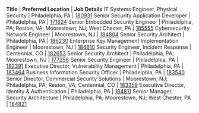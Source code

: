 **Title** | **Preferred Location** | **Job Details**
IT Systems Engineer, Physical Security | Philadelphia, PA | [180931](https://jobs.comcast.com/job-180931-it-systems-engineer-physical-security-in-philadelphia-pa-technology-network-engineering)
Senior Security Application Developer | Philadelphia, PA | [171824](https://jobs.comcast.com/job-171824-sr-security-application-developer-in-philadelphia-pa-technology-it)
Senior Embedded Security Engineer | Philadelphia, PA; Reston, VA; Moorestown, NJ; West Chester, PA | [185555](https://jobs.comcast.com/job-185555-sr-embedded-security-engineer-in-philadelphia-pa-telecommunications)
Cybersecurity Network Engineer | Moorestown, NJ | [184804](https://jobs.comcast.com/job-184804-cybersecurity-network-engineer-in-moorestown-nj-telecommunications)
Senior Security Architect | Philadelphia, PA | [186230](https://jobs.comcast.com/job-186230-senior-security-architect-in-philadelphia-pa-technology-it)
Enterprise Key Management Implementation Engineer | Moorestown, NJ | [184810](https://jobs.comcast.com/job-184810-enterprise-key-management-implementation-engineer-in-moorestown-nj-telecommunications)
Security Engineer, Incident Response | Centennial, CO | [182653](https://jobs.comcast.com/job-182653-security-engineer-incident-response-in-centennial-co-telecommunications)
Senior Security Architect | Philadelphia, PA; Moorestown, NJ | [177256](https://jobs.comcast.com/job-177256-senior-security-architect-in-philadelphia-pa-technology-it)
Senior Security Engineer | Philadelphia, PA | [182391](https://jobs.comcast.com/job-182391-sr-security-engineer-in-philadelphia-pa-telecommunications)
Executive Director, Vulnerability Management | Philadelphia, PA | [183464](https://jobs.comcast.com/job-183464-executive-director-vulnerability-management-in-philadelphia-pa-telecommunications)
Business Information Security Officer | Philadelphia, PA | [183540](https://jobs.comcast.com/job-183540-manager-2-business-security-officer-in-philadelphia-pa-telecommunications)
Senior Director, Commercial Security Solutions | Moorestown, NJ; Philadelphia, PA; Reston, VA; Centennial, CO | [183359](https://jobs.comcast.com/job-183359-sr-director-commercial-security-solutions-in-moorestown-nj-telecommunications)
Executive Director, Identity & Authentication | Philadelphia, PA | [184811](https://jobs.comcast.com/job-184811-exec-director-identity-authentication-in-philadelphia-pa-telecommunications)
Senior Manager, Security Architecture | Philadelphia, PA; Moorestown, NJ; West Chester, PA | [184821](https://jobs.comcast.com/job-184821-sr-manager-security-architecture-in-philadelphia-pa-telecommunications)